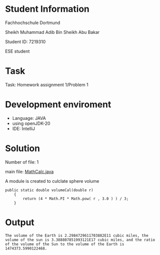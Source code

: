 # Student Information

Fachhochschule Dortmund

Sheikh Muhammad Adib Bin Sheikh Abu Bakar

Student ID: 7219310

ESE student

# Task
Task: Homework assignment 1/Problem 1

# Development enviroment
- Language: JAVA
- using openJDK-20
- IDE: IntelliJ

# Solution
Number of file: 1

main file: [MathCalc.java](./src/MathCalc.java)

A module is created to culclate sphere volume
```
public static double volumeCal(double r)
    {
        return (4 * Math.PI * Math.pow( r , 3.0 ) ) / 3;
    }
```

# Output
```
The volume of the Earth is 2.2984729611703882E11 cubic miles, the volume of the sun is 3.388807851993121E17 cubic miles, and the ratio of the volume of the Sun to the volume of the Earth is 1474373.5990122468.
```

